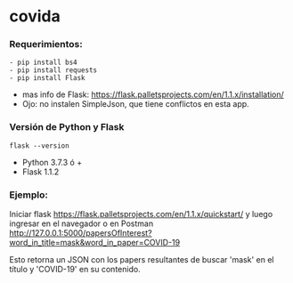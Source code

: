 # covida

### Requerimientos:
```
- pip install bs4
- pip install requests
- pip install Flask
```
- mas info de Flask: https://flask.palletsprojects.com/en/1.1.x/installation/
- Ojo: no instalen SimpleJson, que tiene conflictos en esta app.

### Versión de Python y Flask
``` 
flask --version
```
- Python 3.7.3 ó +
- Flask 1.1.2

### Ejemplo:

Iniciar flask https://flask.palletsprojects.com/en/1.1.x/quickstart/
y luego ingresar en el navegador o en Postman  
http://127.0.0.1:5000/papersOfInterest?word_in_title=mask&word_in_paper=COVID-19

Esto retorna un JSON con los papers resultantes de buscar 'mask' en el título y 'COVID-19' en su contenido.